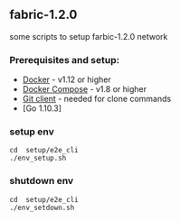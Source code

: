 ## fabric-1.2.0
some scripts to setup farbic-1.2.0 network

### Prerequisites and setup:

* [Docker](https://www.docker.com/products/overview) - v1.12 or higher
* [Docker Compose](https://docs.docker.com/compose/overview/) - v1.8 or higher
* [Git client](https://git-scm.com/downloads) - needed for clone commands
* [Go 1.10.3]

### setup env
```
cd  setup/e2e_cli
./env_setup.sh

```

### shutdown env
```
cd  setup/e2e_cli
./env_setdown.sh

```
